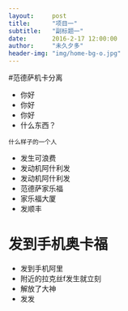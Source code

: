 ```yaml
---
layout:     post
title:      "项目一"
subtitle:   "副标题一"
date:       2016-2-17 12:00:00
author:     "未久夕多"
header-img: "img/home-bg-o.jpg"
---
```


#范德萨机卡分离

* 你好
* 你好
* 你好
* 什么东西？
```
什么样子的一个人
```
* 发生可浪费
* 发动机阿什利发
* 发动机阿什利发
* 范德萨家乐福
* 家乐福大厦
* 发顺丰
# 发到手机奥卡福
* 发到手机阿里
* 附近的拉克丝f发生就立刻
* 解放了大神
* 发发
